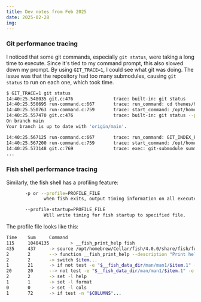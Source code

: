 ```yaml
---
title: Dev notes from Feb 2025
date: 2025-02-28
img:
---
```


### Git performance tracing

I noticed that some git commands, especially `git status`, were taking a long time to execute. Since it's tied to my command prompt, this also slowed down my prompt. By using `GIT_TRACE=1`, I could see what git was doing. The issue was that the repository had too many submodules, causing `git status` to run on each one, which took time.

```bash
$ GIT_TRACE=1 git status
14:40:25.548035 git.c:476               trace: built-in: git status
14:40:25.550695 run-command.c:667       trace: run_command: cd themes/hello-friend-ng; unset GIT_PREFIX; GIT_DIR=.git git status --porcelain=2
14:40:25.550763 run-command.c:759       trace: start_command: /opt/homebrew/opt/git/libexec/git-core/git status --porcelain=2
14:40:25.557470 git.c:476               trace: built-in: git status --porcelain=2
On branch main
Your branch is up to date with 'origin/main'.

14:40:25.567125 run-command.c:667       trace: run_command: GIT_INDEX_FILE=.git/index git submodule summary --cached --for-status --summary-limit -1 HEAD
14:40:25.567200 run-command.c:759       trace: start_command: /opt/homebrew/opt/git/libexec/git-core/git submodule summary --cached --for-status --summary-limit -1 HEAD
14:40:25.573148 git.c:769               trace: exec: git-submodule summary --cached --for-status --summary-limit -1 HEAD
...
```

### Fish shell performance tracing

Similarly, the fish shell has a profiling feature:

```bash
       -p or --profile=PROFILE_FILE
              when fish exits, output timing information on all executed commands to the specified file.  This excludes time spent starting up and reading the configuration.

       --profile-startup=PROFILE_FILE
              Will write timing for fish startup to specified file.
```

The profile file looks like this:

```bash
Time    Sum     Command
115     10404135        > __fish_print_help fish
435     437     -> source /opt/homebrew/Cellar/fish/4.0.0/share/fish/functions/__fish_print_help.fish
2       2       --> function __fish_print_help --description "Print help message for the specified fish function or builtin" --argument-names item error_message...
2       2       -> switch $item...
1       21      -> if not test -e "$__fish_data_dir/man/man1/$item.1" -o -e "$__fish_data_dir/man/man1/$item.1.gz"...
20      20      --> not test -e "$__fish_data_dir/man/man1/$item.1" -o -e "$__fish_data_dir/man/man1/$item.1.gz"
2       2       -> set -l help
1       1       -> set -l format
0       0       -> set -l cols
1       72      -> if test -n "$COLUMNS"...
```

